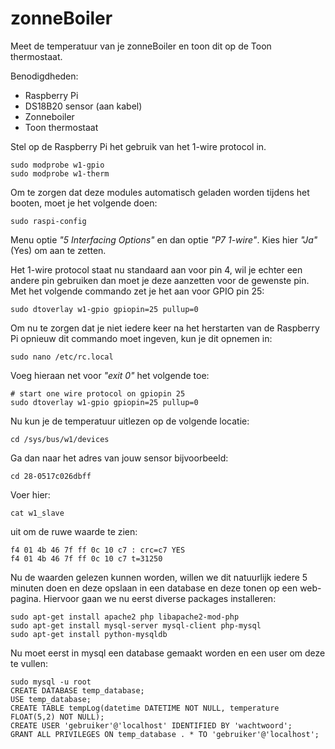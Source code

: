 # zonneBoiler
Meet de temperatuur van je zonneBoiler en toon dit op de Toon thermostaat.

Benodigdheden:

- Raspberry Pi
- DS18B20 sensor (aan kabel)
- Zonneboiler
- Toon thermostaat

Stel op de Raspberry Pi het gebruik van het 1-wire protocol in.

```
sudo modprobe w1-gpio
sudo modprobe w1-therm
```

Om te zorgen dat deze modules automatisch geladen worden tijdens het booten, moet je het volgende doen:
```
sudo raspi-config
```
Menu optie *"5 Interfacing Options"* en dan optie *"P7 1-wire"*. Kies hier *"Ja"* (Yes) om aan te zetten.

Het 1-wire protocol staat nu standaard aan voor pin 4, wil je echter een andere pin gebruiken dan moet je deze aanzetten voor de gewenste pin. Met het volgende commando zet je het aan voor GPIO pin 25:
```
sudo dtoverlay w1-gpio gpiopin=25 pullup=0
```
Om nu te zorgen dat je niet iedere keer na het herstarten van de Raspberry Pi opnieuw dit commando moet ingeven, kun je dit opnemen in: 
```
sudo nano /etc/rc.local
```
Voeg hieraan net voor *"exit 0"* het volgende toe:
```
# start one wire protocol on gpiopin 25
sudo dtoverlay w1-gpio gpiopin=25 pullup=0
```

Nu kun je de temperatuur uitlezen op de volgende locatie:
```
cd /sys/bus/w1/devices
```
Ga dan naar het adres van jouw sensor bijvoorbeeld:
```
cd 28-0517c026dbff
```
Voer hier:
```
cat w1_slave
```
uit om de ruwe waarde te zien:
```
f4 01 4b 46 7f ff 0c 10 c7 : crc=c7 YES
f4 01 4b 46 7f ff 0c 10 c7 t=31250
```
Nu de waarden gelezen kunnen worden, willen we dit natuurlijk iedere 5 minuten doen en deze opslaan in een database en deze tonen op een web-pagina. Hiervoor gaan we nu eerst diverse packages installeren:
```
sudo apt-get install apache2 php libapache2-mod-php
sudo apt-get install mysql-server mysql-client php-mysql
sudo apt-get install python-mysqldb
```
Nu moet eerst in mysql een database gemaakt worden en een user om deze te vullen:
```
sudo mysql -u root
CREATE DATABASE temp_database;
USE temp_database;
CREATE TABLE tempLog(datetime DATETIME NOT NULL, temperature FLOAT(5,2) NOT NULL);
CREATE USER 'gebruiker'@'localhost' IDENTIFIED BY 'wachtwoord';
GRANT ALL PRIVILEGES ON temp_database . * TO 'gebruiker'@'localhost';
```

